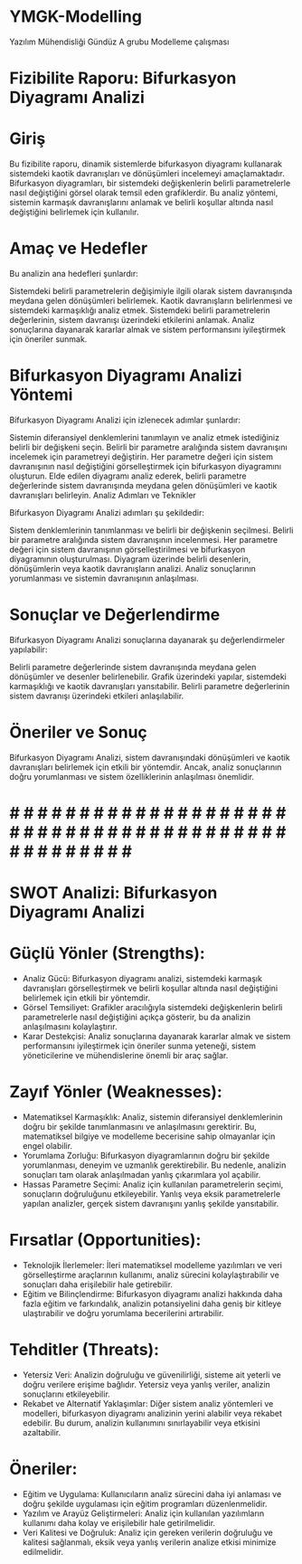 # YMGK-Modelling
Yazılım Mühendisliği Gündüz A grubu Modelleme çalışması

# Fizibilite Raporu: Bifurkasyon Diyagramı Analizi

# Giriş

Bu fizibilite raporu, dinamik sistemlerde bifurkasyon diyagramı kullanarak sistemdeki kaotik davranışları ve dönüşümleri incelemeyi amaçlamaktadır. Bifurkasyon diyagramları, bir sistemdeki değişkenlerin belirli parametrelerle nasıl değiştiğini görsel olarak temsil eden grafiklerdir. Bu analiz yöntemi, sistemin karmaşık davranışlarını anlamak ve belirli koşullar altında nasıl değiştiğini belirlemek için kullanılır.

# Amaç ve Hedefler

Bu analizin ana hedefleri şunlardır:

Sistemdeki belirli parametrelerin değişimiyle ilgili olarak sistem davranışında meydana gelen dönüşümleri belirlemek.
Kaotik davranışların belirlenmesi ve sistemdeki karmaşıklığı analiz etmek.
Sistemdeki belirli parametrelerin değerlerinin, sistem davranışı üzerindeki etkilerini anlamak.
Analiz sonuçlarına dayanarak kararlar almak ve sistem performansını iyileştirmek için öneriler sunmak.

# Bifurkasyon Diyagramı Analizi Yöntemi

Bifurkasyon Diyagramı Analizi için izlenecek adımlar şunlardır:

Sistemin diferansiyel denklemlerini tanımlayın ve analiz etmek istediğiniz belirli bir değişkeni seçin.
Belirli bir parametre aralığında sistem davranışını incelemek için parametreyi değiştirin.
Her parametre değeri için sistem davranışının nasıl değiştiğini görselleştirmek için bifurkasyon diyagramını oluşturun.
Elde edilen diyagramı analiz ederek, belirli parametre değerlerinde sistem davranışında meydana gelen dönüşümleri ve kaotik davranışları belirleyin.
Analiz Adımları ve Teknikler

Bifurkasyon Diyagramı Analizi adımları şu şekildedir:

Sistem denklemlerinin tanımlanması ve belirli bir değişkenin seçilmesi.
Belirli bir parametre aralığında sistem davranışının incelenmesi.
Her parametre değeri için sistem davranışının görselleştirilmesi ve bifurkasyon diyagramının oluşturulması.
Diyagram üzerinde belirli desenlerin, dönüşümlerin veya kaotik davranışların analizi.
Analiz sonuçlarının yorumlanması ve sistemin davranışının anlaşılması.

# Sonuçlar ve Değerlendirme

Bifurkasyon Diyagramı Analizi sonuçlarına dayanarak şu değerlendirmeler yapılabilir:

Belirli parametre değerlerinde sistem davranışında meydana gelen dönüşümler ve desenler belirlenebilir.
Grafik üzerindeki yapılar, sistemdeki karmaşıklığı ve kaotik davranışları yansıtabilir.
Belirli parametre değerlerinin sistem davranışı üzerindeki etkileri anlaşılabilir.

# Öneriler ve Sonuç

Bifurkasyon Diyagramı Analizi, sistem davranışındaki dönüşümleri ve kaotik davranışları belirlemek için etkili bir yöntemdir. Ancak, analiz sonuçlarının doğru yorumlanması ve sistem özelliklerinin anlaşılması önemlidir.

# # # # # # # # # # # # # # # # # # # # # # # # # # # # # # # # # # # # # # # # # # # # # # # # # # # 



# SWOT Analizi: Bifurkasyon Diyagramı Analizi

# Güçlü Yönler (Strengths):

- Analiz Gücü: Bifurkasyon diyagramı analizi, sistemdeki karmaşık davranışları görselleştirmek ve belirli koşullar altında nasıl değiştiğini belirlemek için etkili bir yöntemdir.
- Görsel Temsiliyet: Grafikler aracılığıyla sistemdeki değişkenlerin belirli parametrelerle nasıl değiştiğini açıkça gösterir, bu da analizin anlaşılmasını kolaylaştırır.
- Karar Destekçisi: Analiz sonuçlarına dayanarak kararlar almak ve sistem performansını iyileştirmek için öneriler sunma yeteneği, sistem yöneticilerine ve mühendislerine önemli bir araç sağlar.

# Zayıf Yönler (Weaknesses):

- Matematiksel Karmaşıklık: Analiz, sistemin diferansiyel denklemlerinin doğru bir şekilde tanımlanmasını ve anlaşılmasını gerektirir. Bu, matematiksel bilgiye ve modelleme becerisine sahip olmayanlar için engel olabilir.
- Yorumlama Zorluğu: Bifurkasyon diyagramlarının doğru bir şekilde yorumlanması, deneyim ve uzmanlık gerektirebilir. Bu nedenle, analizin sonuçları tam olarak anlaşılmadan yanlış çıkarımlara yol açabilir.
- Hassas Parametre Seçimi: Analiz için kullanılan parametrelerin seçimi, sonuçların doğruluğunu etkileyebilir. Yanlış veya eksik parametrelerle yapılan analizler, gerçek sistem davranışını yanlış şekilde yansıtabilir.

# Fırsatlar (Opportunities):

- Teknolojik İlerlemeler: İleri matematiksel modelleme yazılımları ve veri görselleştirme araçlarının kullanımı, analiz sürecini kolaylaştırabilir ve sonuçları daha erişilebilir hale getirebilir.
- Eğitim ve Bilinçlendirme: Bifurkasyon diyagramı analizi hakkında daha fazla eğitim ve farkındalık, analizin potansiyelini daha geniş bir kitleye ulaştırabilir ve doğru yorumlama becerilerini artırabilir.

# Tehditler (Threats):

- Yetersiz Veri: Analizin doğruluğu ve güvenilirliği, sisteme ait yeterli ve doğru verilere erişime bağlıdır. Yetersiz veya yanlış veriler, analizin sonuçlarını etkileyebilir.
- Rekabet ve Alternatif Yaklaşımlar: Diğer sistem analiz yöntemleri ve modelleri, bifurkasyon diyagramı analizinin yerini alabilir veya rekabet edebilir. Bu durum, analizin kullanımını sınırlayabilir veya etkisini azaltabilir.

# Öneriler:

- Eğitim ve Uygulama: Kullanıcıların analiz sürecini daha iyi anlaması ve doğru şekilde uygulaması için eğitim programları düzenlenmelidir.
- Yazılım ve Arayüz Geliştirmeleri: Analiz için kullanılan yazılımların kullanımı daha kolay ve erişilebilir hale getirilmelidir.
- Veri Kalitesi ve Doğruluk: Analiz için gereken verilerin doğruluğu ve kalitesi sağlanmalı, eksik veya yanlış verilerin analize etkisi minimize edilmelidir.
